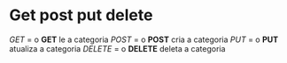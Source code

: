 # Get post put delete

*GET* = o **GET** le a categoria
*POST* = o **POST** cria a categoria
*PUT* = o **PUT** atualiza a categoria
*DELETE* =  o **DELETE** deleta a categoria